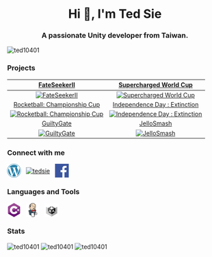 <h1 align="center">Hi 👋, I'm Ted Sie</h1>
<h3 align="center">A passionate Unity developer from Taiwan.</h3>

<p align="left"> <img src="https://komarev.com/ghpvc/?username=ted10401&label=Profile%20views&color=0e75b6&style=flat" alt="ted10401" /> </p>

### Projects
|                                  [FateSeekerII](https://store.steampowered.com/app/1559390)                                  |                             [Supercharged World Cup](https://www.youtube.com/watch?v=h5hp-VUBJXk)                             |
|:----------------------------------------------------------------------------------------------------------------------------:|:-----------------------------------------------------------------------------------------------------------------------------:|
|          [![FateSeekerII](https://img.youtube.com/vi/K7rQFQlO0Uc/0.jpg)](https://store.steampowered.com/app/1559390)         |     [![Supercharged World Cup](https://img.youtube.com/vi/h5hp-VUBJXk/0.jpg)](https://www.youtube.com/watch?v=h5hp-VUBJXk)    |
|                          [Rocketball: Championship Cup](https://www.youtube.com/watch?v=kt6DlSfHrjc)                         |                          [Independence Day : Extinction](https://www.youtube.com/watch?v=MZbq3Q0kqWA)                         |
| [![Rocketball: Championship Cup](https://img.youtube.com/vi/kt6DlSfHrjc/0.jpg)](https://www.youtube.com/watch?v=kt6DlSfHrjc) | [![Independence Day : Extinction](https://img.youtube.com/vi/MZbq3Q0kqWA/0.jpg)](https://www.youtube.com/watch?v=MZbq3Q0kqWA) |
|                                   [GuiltyGate](https://www.youtube.com/watch?v=B4bO-m5Jgbc)                                  |                                   [JelloSmash](https://www.youtube.com/watch?v=BnrvvT0OJAE)                                   |
|          [![GuiltyGate](https://img.youtube.com/vi/B4bO-m5Jgbc/0.jpg)](https://www.youtube.com/watch?v=B4bO-m5Jgbc)          |           [![JelloSmash](https://img.youtube.com/vi/BnrvvT0OJAE/0.jpg)](https://www.youtube.com/watch?v=BnrvvT0OJAE)          |

### Connect with me
<p align="left">
<a href="https://tedsieblog.wordpress.com/" target="blank"><img align="center" src="./Icons/wordpress.png" alt="tedsie" height="32" /></a>&nbsp;&nbsp;
<a href="https://linkedin.com/in/tedsie" target="blank"><img align="center" src="./Icons/linkedin.png" alt="tedsie" height="32" /></a>&nbsp;&nbsp;
<a href="https://fb.com/tedsieblog" target="blank"><img align="center" src="./Icons/facebook.png" alt="tedsieblog" height="32" /></a>
</p>

### Languages and Tools
<p align="left">
<a href="https://www.w3schools.com/cs/" target="blank"><img align="center" src="./Icons/csharp.png" alt="csharp" height="32"/></a>&nbsp;&nbsp;
<a href="https://www.jenkins.io" target="blank"> <img align="center" src="./Icons/jenkins.png" alt="jenkins" height="32"/></a>&nbsp;&nbsp;
<a href="https://unity.com/" target="blank"> <img align="center" src="./Icons/unity.png" alt="unity" height="32"/></a>
</p>

### Stats
<img align="center" src="https://github-readme-stats.vercel.app/api/top-langs?username=ted10401&show_icons=true&locale=en&layout=compact" alt="ted10401" />
<img align="center" src="https://github-readme-stats.vercel.app/api?username=ted10401&show_icons=true&locale=en" alt="ted10401" />
<img align="center" src="https://github-readme-streak-stats.herokuapp.com/?user=ted10401&" alt="ted10401" />

<!--
**ted10401/ted10401** is a ✨ _special_ ✨ repository because its `README.md` (this file) appears on your GitHub profile.

Here are some ideas to get you started:

- 🔭 I’m currently working on ...
- 🌱 I’m currently learning ...
- 👯 I’m looking to collaborate on ...
- 🤔 I’m looking for help with ...
- 💬 Ask me about ...
- 📫 How to reach me: ...
- 😄 Pronouns: ...
- ⚡ Fun fact: ...
-->
